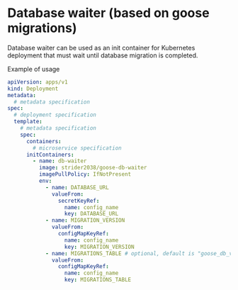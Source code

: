 # Database waiter (based on goose migrations)

Database waiter can be used as an init container for Kubernetes deployment that must wait until database migration is completed.

Example of usage

```yaml
apiVersion: apps/v1
kind: Deployment
metadata:
  # metadata specification
spec:
  # deployment specification
  template:
    # metadata specification
    spec:
      containers:
        # microservice specification
      initContainers:
        - name: db-waiter
          image: strider2038/goose-db-waiter
          imagePullPolicy: IfNotPresent
          env:
            - name: DATABASE_URL
              valueFrom:
                secretKeyRef:
                  name: config_name
                  key: DATABASE_URL
            - name: MIGRATION_VERSION
              valueFrom:
                configMapKeyRef:
                  name: config_name
                  key: MIGRATION_VERSION
            - name: MIGRATIONS_TABLE # optional, default is "goose_db_version"
              valueFrom:
                configMapKeyRef:
                  name: config_name
                  key: MIGRATIONS_TABLE
```
